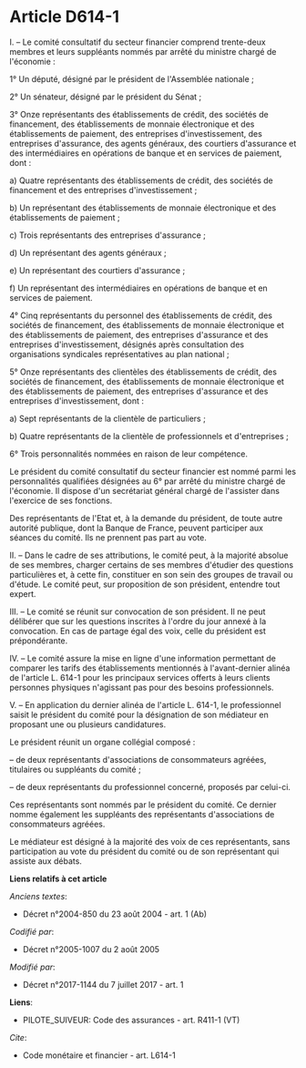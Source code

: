 # Article D614-1

I. – Le comité consultatif du secteur financier comprend trente-deux membres et leurs suppléants nommés par arrêté du
ministre chargé de l'économie :

1° Un député, désigné par le président de l'Assemblée nationale ;

2° Un sénateur, désigné par le président du Sénat ;

3° Onze représentants des établissements de crédit, des sociétés de financement, des établissements de monnaie électronique
et des établissements de paiement, des entreprises d'investissement, des entreprises d'assurance, des agents généraux, des
courtiers d'assurance et des intermédiaires en opérations de banque et en services de paiement, dont :

a) Quatre représentants des établissements de crédit, des sociétés de financement et des entreprises d'investissement ;

b) Un représentant des établissements de monnaie électronique et des établissements de paiement ;

c) Trois représentants des entreprises d'assurance ;

d) Un représentant des agents généraux ;

e) Un représentant des courtiers d'assurance ;

f) Un représentant des intermédiaires en opérations de banque et en services de paiement.

4° Cinq représentants du personnel des établissements de crédit, des sociétés de financement, des établissements de monnaie
électronique et des établissements de paiement, des entreprises d'assurance et des entreprises d'investissement, désignés
après consultation des organisations syndicales représentatives au plan national ;

5° Onze représentants des clientèles des établissements de crédit, des sociétés de financement, des établissements de monnaie
électronique et des établissements de paiement, des entreprises d'assurance et des entreprises d'investissement, dont :

a) Sept représentants de la clientèle de particuliers ;

b) Quatre représentants de la clientèle de professionnels et d'entreprises ;

6° Trois personnalités nommées en raison de leur compétence.

Le président du comité consultatif du secteur financier est nommé parmi les personnalités qualifiées désignées au 6° par
arrêté du ministre chargé de l'économie. Il dispose d'un secrétariat général chargé de l'assister dans l'exercice de ses
fonctions.

Des représentants de l'Etat et, à la demande du président, de toute autre autorité publique, dont la Banque de France,
peuvent participer aux séances du comité. Ils ne prennent pas part au vote.

II. – Dans le cadre de ses attributions, le comité peut, à la majorité absolue de ses membres, charger certains de ses
membres d'étudier des questions particulières et, à cette fin, constituer en son sein des groupes de travail ou d'étude. Le
comité peut, sur proposition de son président, entendre tout expert.

III. – Le comité se réunit sur convocation de son président. Il ne peut délibérer que sur les questions inscrites à l'ordre
du jour annexé à la convocation. En cas de partage égal des voix, celle du président est prépondérante.

IV. – Le comité assure la mise en ligne d'une information permettant de comparer les tarifs des établissements mentionnés à
l'avant-dernier alinéa de l'article L. 614-1 pour les principaux services offerts à leurs clients personnes physiques
n'agissant pas pour des besoins professionnels.

V. – En application du dernier alinéa de l'article L. 614-1, le professionnel saisit le président du comité pour la
désignation de son médiateur en proposant une ou plusieurs candidatures.

Le président réunit un organe collégial composé :

– de deux représentants d'associations de consommateurs agréées, titulaires ou suppléants du comité ;

– de deux représentants du professionnel concerné, proposés par celui-ci.

Ces représentants sont nommés par le président du comité. Ce dernier nomme également les suppléants des représentants
d'associations de consommateurs agréées.

Le médiateur est désigné à la majorité des voix de ces représentants, sans participation au vote du président du comité ou de
son représentant qui assiste aux débats.

**Liens relatifs à cet article**

_Anciens textes_:

  - Décret n°2004-850 du 23 août 2004 - art. 1 (Ab)

_Codifié par_:

  - Décret n°2005-1007 du 2 août 2005

_Modifié par_:

  - Décret n°2017-1144 du 7 juillet 2017 - art. 1

**Liens**:

  - PILOTE_SUIVEUR: Code des assurances - art. R411-1 (VT)

_Cite_:

  - Code monétaire et financier - art. L614-1
